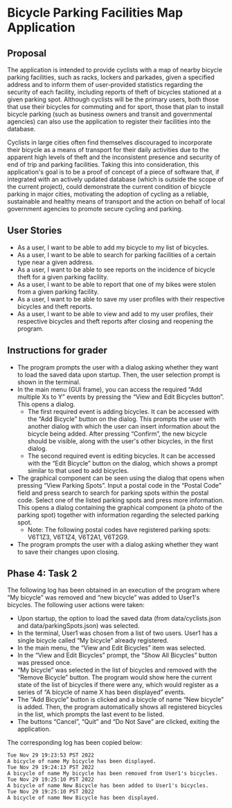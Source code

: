 # Bicycle Parking Facilities Map Application

## Proposal

The application is intended to provide cyclists with a map of nearby bicycle parking facilities, such as racks, lockers
and parkades, given a specified address and to inform them of user-provided statistics regarding the security of each
facility, including reports of theft of bicycles stationed at a given parking spot. Although cyclists will be the
primary users, both those that use their bicycles for commuting and for sport, those that plan to install bicycle
parking (such as business owners and transit and governmental agencies) can also use the application to register their
facilities into the database.

Cyclists in large cities often find themselves discouraged to incorporate their bicycle as a means of 
transport for their daily activities due to the apparent high levels of theft and the inconsistent presence and 
security of end of trip and parking facilities. 
Taking this into consideration, this application's goal is to be a proof of concept of a piece of software that, if 
integrated with an actively updated database (which is outside the scope of the current project), could demonstrate 
the current condition of bicycle parking in major cities, motivating the adoption of cycling as a reliable, 
sustainable and healthy means of transport and the action on behalf of local government agencies to promote secure 
cycling and parking.

## User Stories

- As a user, I want to be able to add my bicycle to my list of bicycles.
- As a user, I want to be able to search for parking facilities of a certain type near a given address.
- As a user, I want to be able to see reports on the incidence of bicycle theft for a given parking facility.
- As a user, I want to be able to report that one of my bikes were stolen from a given parking facility.
- As a user, I want to be able to save my user profiles with their respective bicycles and theft reports.
- As a user, I want to be able to view and add to my user profiles, their respective bicycles and theft reports after 
  closing and reopening the program. 

## Instructions for grader

- The program prompts the user with a dialog asking whether they want to load the saved data upon startup. Then, the 
  user selection prompt is shown in the terminal.
- In the main menu (GUI frame), you can access the required “Add multiple Xs to Y” events by pressing the “View and 
  Edit Bicycles button”. This opens a dialog.
  - The first required event is adding bicycles. It can be accessed with the “Add Bicycle” button on the dialog. This 
    prompts the user with another dialog with which the user can insert information about the bicycle being added. After 
    pressing “Confirm”, the new bicycle should be visible, along with the user's other bicycles, in the first dialog.
  - The second required event is editing bicycles. It can be accessed with the “Edit Bicycle” button on the dialog, 
    which shows a prompt similar to that used to add bicycles.
- The graphical component can be seen using the dialog that opens when pressing “View Parking Spots”. Input a postal 
  code in the “Postal Code” field and press search to search for parking spots within the postal code. Select one of 
  the listed parking spots and press more information. This opens a dialog containing the graphical component (a 
  photo of the parking spot) together with information regarding the selected parking spot.  
  - Note: The following postal codes have registered parking spots: V6T1Z3, V6T1Z4, V6T2A1, V6T2G9.
- The program prompts the user with a dialog asking whether they want to save their changes upon closing.

## Phase 4: Task 2

The following log has been obtained in an execution of the program where “My bicycle” was removed and “new bicycle” 
was added to User1's bicycles. The following user actions were taken:

- Upon startup, the option to load the saved data (from data/cyclists.json and data/parkingSpots.json) was selected.
- In the terminal, User1 was chosen from a list of two users. User1 has a single bicycle called “My bicycle” already 
  registered.
- In the main menu, the “View and Edit Bicycles” item was selected.
- In the “View and Edit Bicycles” prompt, the “Show All Bicycles” button was pressed once.
- “My bicycle” was selected in the list of bicycles and removed with the “Remove Bicycle” button. The program would 
  show here the current state of the list of bicycles if there were any, which would register as a series of “A 
  bicycle of name X has been displayed” events.
- The “Add Bicycle” button is clicked and a bicycle of name “New bicycle” is added. Then, the program automatically 
  shows all registered bicycles in the list, which prompts the last event to be listed.
- The buttons “Cancel”, “Quit” and “Do Not Save” are clicked, exiting the application.

The corresponding log has been copied below:

```
Tue Nov 29 19:23:53 PST 2022
A bicycle of name My bicycle has been displayed.
Tue Nov 29 19:24:13 PST 2022
A bicycle of name My bicycle has been removed from User1's bicycles.
Tue Nov 29 19:25:10 PST 2022
A bicycle of name New Bicycle has been added to User1's bicycles.
Tue Nov 29 19:25:10 PST 2022
A bicycle of name New Bicycle has been displayed.
```
